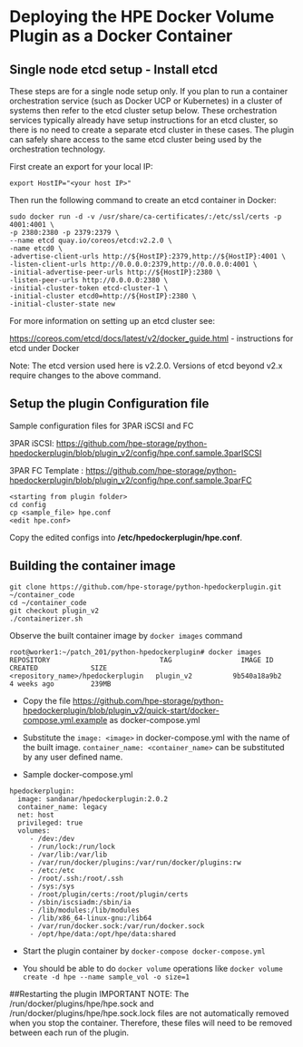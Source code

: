 # Deploying the HPE Docker Volume Plugin as a Docker Container

## Single node etcd setup - Install etcd
These steps are for a single node setup only. If you plan to run a container orchestration service (such as Docker UCP or Kubernetes) in a cluster of systems then refer to the etcd cluster setup below. These orchestration services typically already have setup instructions for an etcd cluster, so there is no need to create a separate etcd cluster in these cases. The plugin can safely share access to the same etcd cluster being used by the orchestration technology.

First create an export for your local IP:

```
export HostIP="<your host IP>"
```

Then run the following command to create an etcd container in Docker:

```
sudo docker run -d -v /usr/share/ca-certificates/:/etc/ssl/certs -p 4001:4001 \
-p 2380:2380 -p 2379:2379 \
--name etcd quay.io/coreos/etcd:v2.2.0 \
-name etcd0 \
-advertise-client-urls http://${HostIP}:2379,http://${HostIP}:4001 \
-listen-client-urls http://0.0.0.0:2379,http://0.0.0.0:4001 \
-initial-advertise-peer-urls http://${HostIP}:2380 \
-listen-peer-urls http://0.0.0.0:2380 \
-initial-cluster-token etcd-cluster-1 \
-initial-cluster etcd0=http://${HostIP}:2380 \
-initial-cluster-state new
```
For more information on setting up an etcd cluster see:

https://coreos.com/etcd/docs/latest/v2/docker_guide.html - instructions for etcd under Docker

Note: The etcd version used here is v2.2.0. Versions of etcd beyond v2.x require changes to the above command.

## Setup the plugin Configuration file

Sample configuration files for 3PAR iSCSI and FC

3PAR iSCSI: https://github.com/hpe-storage/python-hpedockerplugin/blob/plugin_v2/config/hpe.conf.sample.3parISCSI

3PAR FC Template : https://github.com/hpe-storage/python-hpedockerplugin/blob/plugin_v2/config/hpe.conf.sample.3parFC

```
<starting from plugin folder>
cd config
cp <sample_file> hpe.conf
<edit hpe.conf>
```

Copy the edited configs into **/etc/hpedockerplugin/hpe.conf**.


## Building the container image
```
git clone https://github.com/hpe-storage/python-hpedockerplugin.git ~/container_code
cd ~/container_code
git checkout plugin_v2
./containerizer.sh
```

Observe the built container image by `docker images` command
```
root@worker1:~/patch_201/python-hpedockerplugin# docker images
REPOSITORY                           TAG                 IMAGE ID            CREATED             SIZE
<repository_name>/hpedockerplugin   plugin_v2          9b540a18a9b2        4 weeks ago         239MB
```

- Copy the file https://github.com/hpe-storage/python-hpedockerplugin/blob/plugin_v2/quick-start/docker-compose.yml.example as docker-compose.yml
- Substitute the  `image: <image>` in docker-compose.yml with the name of the built image. `container_name: <container_name>` can be substituted by any user defined name.

- Sample docker-compose.yml 
``` 
hpedockerplugin:
  image: sandanar/hpedockerplugin:2.0.2
  container_name: legacy
  net: host
  privileged: true
  volumes:
     - /dev:/dev
     - /run/lock:/run/lock
     - /var/lib:/var/lib
     - /var/run/docker/plugins:/var/run/docker/plugins:rw
     - /etc:/etc
     - /root/.ssh:/root/.ssh
     - /sys:/sys
     - /root/plugin/certs:/root/plugin/certs
     - /sbin/iscsiadm:/sbin/ia
     - /lib/modules:/lib/modules
     - /lib/x86_64-linux-gnu:/lib64
     - /var/run/docker.sock:/var/run/docker.sock
     - /opt/hpe/data:/opt/hpe/data:shared
  ```

- Start the plugin container by `docker-compose docker-compose.yml`

- You should be able to do `docker volume` operations like `docker volume create -d hpe --name sample_vol -o size=1`

##Restarting the plugin
IMPORTANT NOTE: The /run/docker/plugins/hpe/hpe.sock and /run/docker/plugins/hpe/hpe.sock.lock files are not automatically removed when you stop the container. Therefore, these files will need to be removed between each run of the plugin.

